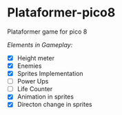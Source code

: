 # Plataformer-pico8
Plataformer game for pico 8

*Elements in Gameplay:*
- [x] Height meter
- [x] Enemies
- [x] Sprites Implementation
- [ ] Power Ups
- [ ] Life Counter
- [x] Animation in sprites
- [x] Directon change in sprites
